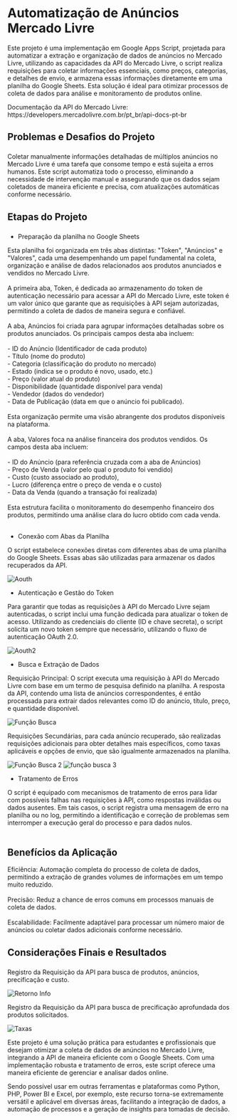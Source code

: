 <h1 align="left">Automatização de Anúncios Mercado Livre</h1>

<p align="left">Este projeto é uma implementação em Google Apps Script, projetada para automatizar a extração e organização de dados de anúncios no Mercado Livre, utilizando as capacidades da API do Mercado Livre, o script realiza requisições para coletar informações essenciais, como preços, categorias, e detalhes de envio, e armazena essas informações diretamente em uma planilha do Google Sheets. Esta solução é ideal para otimizar processos de coleta de dados para análise e monitoramento de produtos online.</p>

<p align="left"> Documentação da API do Mercado Livre: https://developers.mercadolivre.com.br/pt_br/api-docs-pt-br</p>

###

<h2 align="left">Problemas e Desafios do Projeto</h2>

###

<p align="left">Coletar manualmente informações detalhadas de múltiplos anúncios no Mercado Livre é uma tarefa que consome tempo e está sujeita a erros humanos. Este script automatiza todo o processo, eliminando a necessidade de intervenção manual e assegurando que os dados sejam coletados de maneira eficiente e precisa, com atualizações automáticas conforme necessário.</p>

###

<h2 align="left">Etapas do Projeto</h2>

###

- Preparação da planilha no Google Sheets<br>

Esta planilha foi organizada em três abas distintas: "Token", "Anúncios" e "Valores", cada uma desempenhando um papel fundamental na coleta, organização e análise de dados relacionados aos produtos anunciados e vendidos no Mercado Livre.<br><br>A primeira aba, Token, é dedicada ao armazenamento do token de autenticação necessário para acessar a API do Mercado Livre, este token é um valor único que garante que as requisições à API sejam autorizadas, permitindo a coleta de dados de maneira segura e confiável.<br><br>A aba, Anúncios foi criada para agrupar informações detalhadas sobre os produtos anunciados. Os principais campos desta aba incluem: <br><br>- ID do Anúncio (Identificador de cada produto)<br>- Título (nome do produto)<br>- Categoria (classificação do produto no mercado) <br>- Estado (indica se o produto é novo, usado, etc.) <br>- Preço (valor atual do produto)<br>- Disponibilidade (quantidade disponível para venda)<br>- Vendedor (dados do vendedor)<br>- Data de Publicação (data em que o anúncio foi publicado). <br><br>Esta organização permite uma visão abrangente dos produtos disponíveis na plataforma.<br><br>A aba, Valores foca na análise financeira dos produtos vendidos. Os campos desta aba incluem:<br><br>- ID do Anúncio (para referência cruzada com a aba de Anúncios)<br>- Preço de Venda (valor pelo qual o produto foi vendido) <br>- Custo (custo associado ao produto),<br>- Lucro (diferença entre o preço de venda e o custo)<br>- Data da Venda (quando a transação foi realizada)<br><br>Esta estrutura facilita o monitoramento do desempenho financeiro dos produtos, permitindo uma análise clara do lucro obtido com cada venda.<br><br>

- Conexão com Abas da Planilha<br>

O script estabelece conexões diretas com diferentes abas de uma planilha do Google Sheets. Essas abas são utilizadas para armazenar os dados recuperados da API.
  
![Aouth](https://github.com/user-attachments/assets/5341e035-cd2b-4517-b56b-452b9049d521)
  
- Autenticação e Gestão do Token<br>

Para garantir que todas as requisições à API do Mercado Livre sejam autenticadas, o script inclui uma função dedicada para atualizar o token de acesso. Utilizando as credenciais do cliente (ID e chave secreta), o script solicita um novo token sempre que necessário, utilizando o fluxo de autenticação OAuth 2.0.

![Aouth2](https://github.com/user-attachments/assets/07c07215-bafa-42c2-b4ae-32e30890ef38)
  
- Busca e Extração de Dados<br>

Requisição Principal: O script executa uma requisição à API do Mercado Livre com base em um termo de pesquisa definido na planilha. A resposta da API, contendo uma lista de anúncios correspondentes, é então processada para extrair dados relevantes como ID do anúncio, título, preço, e quantidade disponível.<br>

![Função Busca](https://github.com/user-attachments/assets/723458d7-caf4-4286-9a8a-8cfaa0263129)

Requisições Secundárias, para cada anúncio recuperado, são realizadas requisições adicionais para obter detalhes mais específicos, como taxas aplicáveis e opções de envio, que são igualmente armazenados na planilha.<br>

![Função Busca 2](https://github.com/user-attachments/assets/456c1c37-214a-4e0d-b3dc-45d5f14c0c02)
![função busca 3](https://github.com/user-attachments/assets/4d93d4b2-360a-4f8f-b078-d34928c658cd)

- Tratamento de Erros<br>

O script é equipado com mecanismos de tratamento de erros para lidar com possíveis falhas nas requisições à API, como respostas inválidas ou dados ausentes. Em tais casos, o script registra uma mensagem de erro na planilha ou no log, permitindo a identificação e correção de problemas sem interromper a execução geral do processo e para dados nulos.<br><br>

<h2 align="left">Benefícios da Aplicação</h2>

Eficiência: Automação completa do processo de coleta de dados, permitindo a extração de grandes volumes de informações em um tempo muito reduzido.<br><br>Precisão: Reduz a chance de erros comuns em processos manuais de coleta de dados.<br><br>Escalabilidade: Facilmente adaptável para processar um número maior de anúncios ou coletar dados adicionais conforme necessário.</p>

###

<h2 align="left">Considerações Finais e Resultados</h2>

###
<p>Registro da Requisição da API para busca de produtos, anúncios, precificação e custo. </p>

![Retorno Info](https://github.com/user-attachments/assets/4459a764-4fba-441f-b55c-745496f1112c)  

<p>Registro da Requisição da API para busca de precificação aprofundada dos produtos solicitados.</p>

![Taxas](https://github.com/user-attachments/assets/9657d218-eaaf-4a09-83fb-eb38fb6b58ed)

<p align="left">Este projeto é uma solução prática para estudantes e profissionais que desejam otimizar a coleta de dados de anúncios no Mercado Livre, integrando a API de maneira eficiente com o Google Sheets. Com uma implementação robusta e tratamento de erros, este script oferece uma maneira eficiente de gerenciar e analisar dados online.
  
Sendo possível usar em outras ferramentas e plataformas como Python, PHP, Power BI e Excel, por exemplo, este recurso torna-se extremamente versátil e aplicável em diversas áreas, facilitando a integração de dados, a automação de processos e a geração de insights para tomadas de decisão.</p>

###
